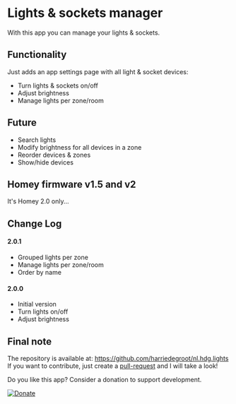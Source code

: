 # Lights & sockets manager

With this app you can manage your lights & sockets.

## Functionality

Just adds an app settings page with all light & socket devices:
- Turn lights & sockets on/off
- Adjust brightness
- Manage lights per zone/room

## Future
- Search lights
- Modify brightness for all devices in a zone
- Reorder devices & zones
- Show/hide devices

## Homey firmware v1.5 and v2

It's Homey 2.0 only...

## Change Log  

#### 2.0.1
- Grouped lights per zone
- Manage lights per zone/room
- Order by name

#### 2.0.0
- Initial version
- Turn lights on/off
- Adjust brightness


## Final note ##
The repository is available at: https://github.com/harriedegroot/nl.hdg.lights  
If you want to contribute, just create a [pull-request](https://help.github.com/articles/about-pull-requests/) and I will take a look!

Do you like this app? Consider a donation to support development.
 
[![Donate][pp-donate-image]][pp-donate-link]

[pp-donate-link]: https://www.paypal.com/cgi-bin/webscr?cmd=_donations&business=harriedegroot%40gmail%2ecom&lc=NL&item_name=Harrie%20de%20Groot&item_number=Homey%20Lights%20manager&currency_code=EUR&bn=PP%2dDonationsBF%3abtn_donateCC_LG%2egif%3aNonHosted
[pp-donate-image]: https://img.shields.io/badge/Donate-PayPal-green.svg

